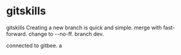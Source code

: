 # gitskills
gitskills
Creating a new branch is quick and simple.
merge with fast-forward.
change to --no-ff.
branch dev.

connected to gitbee.
a
